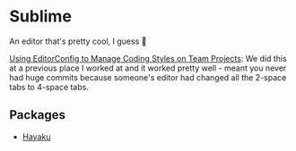 # Sublime
An editor that's pretty cool, I guess :tada:

[Using EditorConfig to Manage Coding Styles on Team Projects](http://sixtwothree.org/posts/use-editorconfig-to-manage-coding-styles-on-team-projects): We did this at a previous place I worked at and it worked pretty well - meant you never had huge commits because someone's editor had changed all the 2-space tabs to 4-space tabs.

## Packages
- [Hayaku](http://hayakubundle.com/)
